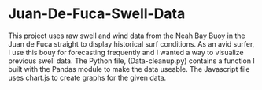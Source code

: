 # Juan-De-Fuca-Swell-Data

This project uses raw swell and wind data from the Neah Bay Buoy in the Juan de Fuca straight to display historical surf conditions. As an avid surfer, I use this bouy for forecasting frequently and I wanted a way to visualize previous swell data. 
The Python file, (Data-cleanup.py) contains a function I built with the Pandas module to make the data useable.
The Javascript file uses chart.js to create graphs for the given data.

